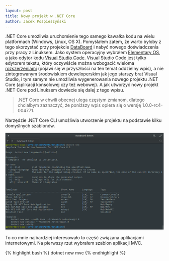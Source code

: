 ```yaml
---
layout: post
title: Nowy projekt w .NET Core
author: Jacek Pospieszyński
---
```


.NET Core umożliwia uruchomienie tego samego kawałka kodu na wielu platformach (Windows, Linux, OS X). Pomyślałem zatem, że warto byłoby z tego skorzystać przy projekcie [DataBoard](https://github.com/pospieszja/DataBoard) i nabyć nowego doświadczenia przy pracy z Linuksem. Jako system operacyjny wybrałem [Elementary OS](https://elementary.io/), a jako edytor kodu [Visual Studio Code](https://code.visualstudio.com/). Visual Studio Code jest tylko edytorem tekstu, który oczywiście można wzbogacić wieloma [rozszerzeniami](https://marketplace.visualstudio.com/vscode) (pojawi się w przyszłości na ten temat oddzielny wpis), a nie zintegrowanym środowiskiem deweloperskim jak jego starszy brat Visual Studio, i tym samym nie umożliwia wygenerowania nowego projektu .NET Core (aplikacji konsolowej czy też webowej). A jak utworzyć nowy projekt .NET Core pod Linuksem dowiecie się dalej z tego wpisu.

>.NET Core w chwili obecnej ulega częstym zmianom, dlatego chciałbym zaznaczyć, że poniższy wpis opiera się o wersję 1.0.0-rc4-004771.

Narzędzie .NET Core CLI umożliwia utworzenie projektu na podstawie kilku domyślnych szablonów.

![alt text](/img/dotnet-new.png "dotnet new")

To co mnie najbardziej interesowało to część związana aplikacjami internetowymi. Na pierwszy rzut wybrałem szablon aplikacji MVC.

{% highlight bash %}
dotnet new mvc
{% endhighlight %}
